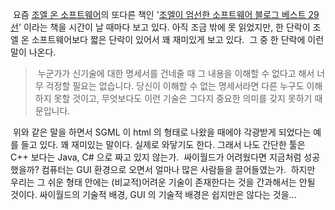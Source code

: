  요즘 [조엘 온 소프트웨어](http://kangcom.com/common/bookinfo/bookinfo.asp?sku=200503170001)의 또다른 책인 '[조엘이 엄선한 소프트웨어 블로그 베스트 29선](http://kangcom.com/common/bookinfo/bookinfo.asp?sku=200601120010)' 이라는 책을 시간이 날 때마다 보고 있다. 아직 조금 밖에 못 읽었지만, 한 단락이 조엘 온 소프트웨어보다 짧은 단락이 있어서 꽤 재미있게 보고 있다.
 그 중 한 단락에 이런 말이 나온다.

>  누군가가 신기술에 대한 명세서를 건네줄 때 그 내용을 이해할 수 없다고 해서 너무 걱정할 필요는 없습니다. 당신이 이해할 수 없는 명세서라면 다른 누구도 이해하지 못할 것이고, 무엇보다도 이런 기술은 그다지 중요한 의미를 갖지 못하기 때문입니다.

 위와 같은 말을 하면서 SGML 이 html 의 형태로 나왔을 때에야 각광받게 되었다는 예를 들고 있다. 꽤 재미있는 말이다. 실제로 와닿기도 한다. 그래서 나도 간단한 툴은 C++ 보다는 Java, C\# 으로 짜고 있지 않는가.
 싸이월드가 어려웠다면 지금처럼 성공했을까? 컴퓨터는 GUI 환경으로 오면서 얼마나 많은 사람들을 끌어들였는가.
 하지만 우리는 그 쉬운 형태 안에는 (비교적)어려운 기술이 존재한다는 것을 간과해서는 안될 것이다. 싸이월드의 기술적 배경, GUI 의 기술적 배경은 쉽지만은 않다는 것을...

